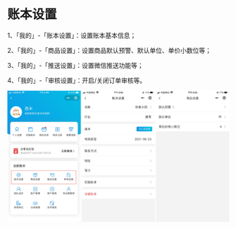 # 账本设置

1、「我的」-「账本设置」：设置账本基本信息；

2、「我的」-「商品设置」：设置商品默认预警、默认单位、单价小数位等；

3、「我的」-「推送设置」：设置微信推送功能等；

4、「我的」-「审核设置」：开启/关闭订单审核等。

<img src="../../image/小程序/账本设置/01-账本设置01.jpg" alt="PNG" style="zoom:50%;" />


